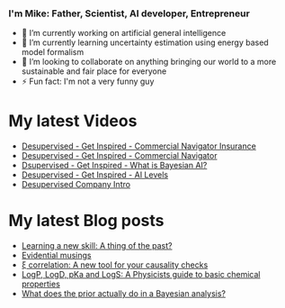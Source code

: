 ### I'm Mike: Father, Scientist, AI developer, Entrepreneur

- 🔭 I’m currently working on artificial general intelligence
- 🌱 I’m currently learning uncertainty estimation using energy based model formalism
- 👯 I’m looking to collaborate on anything bringing our world to a more sustainable and fair place for everyone
- ⚡ Fun fact: I'm not a very funny guy

# My latest Videos
<!-- YOUTUBE:START -->
- [Desupervised - Get Inspired - Commercial Navigator Insurance](https://www.youtube.com/watch?v=sukt9myq_mI)
- [Desupervised - Get Inspired - Commercial Navigator](https://www.youtube.com/watch?v=K7WC6Ad_U0E)
- [Dsupervised - Get Inspired - What is Bayesian AI?](https://www.youtube.com/watch?v=IGoRJJ7ZoVs)
- [Desupervised - Get Inspired - AI Levels](https://www.youtube.com/watch?v=-RdEFC5G1pE)
- [Desupervised Company Intro](https://www.youtube.com/watch?v=ua79xDRBquA)
<!-- YOUTUBE:END -->

# My latest Blog posts
<!-- BLOG-POST-LIST:START -->
- [Learning a new skill: A thing of the past?](https://doktormike.gitlab.io/posts/learning-the-skill/)
- [Evidential musings](https://doktormike.gitlab.io/posts/evidential_musings_with_multinomial/)
- [ξ correlation: A new tool for your causality checks](https://doktormike.gitlab.io/posts/xicor-a-new-tool-for-your-causality-checks/)
- [LogP, LogD, pKa and LogS: A Physicists guide to basic chemical properties](https://doktormike.gitlab.io/posts/navigating-logp-logd-pka-and-logs-a-physicists-guide/)
- [What does the prior actually do in a Bayesian analysis?](https://doktormike.gitlab.io/posts/what-does-the-prior-do/)
<!-- BLOG-POST-LIST:END -->
